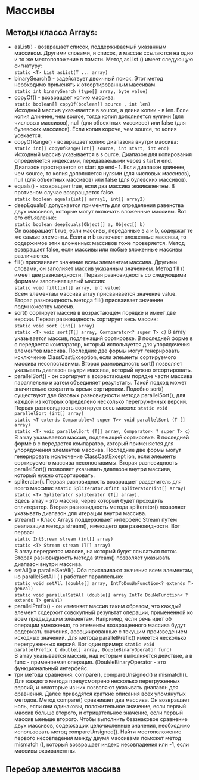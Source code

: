 # Массивы

## Методы класса Arrays:

- asList() - возвращает список, поддерживаемый указанным массивом.
  Другими словами, и список, и массив ссылаются на одно и то же местоположение
  в памяти. Метод asList () имеет следующую сигнатуру:  
  `static <Т> List asList(Т ... array)`
- binarySearch() - задействует двоичный поиск. Этот метод необходимо применять к
  отсортированным массивам.  
  `static int binarySearch (type[] array, byte value)`
- copyOf() - возвращает копию массива:  
  `static boolean[] copyOf(boolean[] source , int len)`  
  Исходный массив указывается в source, а длина копии - в len. Если
  копия длиннее, чем source, тогда копия дополняется нулями (для числовых
  массивов), null (для объектных массивов) или false (для булевских
  массивов). Если копия короче, чем source, то копия усекается.
- copyOfRange() - возвращает копию диапазона внутри массива:  
  `static int[] copyOfRange(int[] source, int start, int end)`  
  Исходный массив указывается в s ource. Диапазон для копирования
  определяется индексами, передаваемыми через s tart и end. Диапазон
  простирается от start до end- 1. Если диапазон длиннее, чем source, то копия
  дополняется нулями (для числовых массивов), null (для объектных массивов)
  или false (для булевских массивов).
- equals() - возвращает true, если два массива эквивалентны. В противном
  случае возвращается false.  
  `static boolean equals(int[] array1, int[] array2)`
- deepEquals() допускается применять для определения равенства
  двух массивов, которые могут включать вложенные массивы. Вот его объявление:  
  `static boolean deepEquals(Object[] а, Object[] b)`  
  Он возвращает t rue, если массивы, переданные в а и b, содержат те же
  самые элементы. Если а и b включают вложенные массивы, то содержимое
  этих вложенных массивов тоже проверяется. Метод возвращает false, если
  массивы или любые вложенные массивы различаются.
- fill() присваивает значение всем элементам массива. Другими
  словами, он заполняет массив указанным значением. Метод fill () имеет две
  разновидности. Первая разновидность со следующими формами заполняет
  целый массив:  
  `static void fill(int[] array, int value)`  
  Всем элементам массива array присваивается значение value. Вторая
  разновидность метода fill() присваивает значение подмножеству массив.
- sort() сортирует массив в возрастающем порядке и имеет две версии. Первая
  разновидность сортирует весь массив:  
  `static void sort (int[] array)`  
  `static <Т> void sort(T[] array, Cornparator<? super Т> с)`
  В array указывается массив, подлежащий сортировке. В последней форме
  в с передается компаратор, который используется для упорядочения
  элементов массива. Последние две формы могут генерировать исключение
  ClassCastException, если элементы сортируемого массива несопоставимы.
  Вторая разновидность sort() позволяет указывать диапазон внутри массива,
  который нужно отсортировать.
- parallelSort() - он сортирует в возрастающем порядке части массива параллельно
  и затем объединяет результаты. Такой подход может значительно сократить время
  сортировки. Подобно sort() существуют две базовых разновидности метода
  parallelSort(), для каждой из которых определено несколько перегруженных
  версий. Первая разновидность сортирует весь массив:
  `static void parallelSort (int[] array)`  
  `static <Т extends Comparable<? super Т>> void parallelSort (Т [] array)`    
  `static <Т> void parallelSort (Т[] array, Comparator< ? super Т> с)`
  В array указывается массив, подлежащий сортировке. В последней форме
  в с передается компаратор, который применяется для упорядочения
  элементов массива. Последние две формы могут генерировать исключение
  ClassCastExcept ion, если элементы сортируемого массива несопоставимы.
  Вторая разновидность parallelSort() позволяет указывать диапазон внутри
  массива, который нужно отсортировать.
- spliterator().
  Первая разновидность возвращает разделитель для всего массива:
  `static Spliterator.OfInt spliterator(int[] array)`  
  `static <Т> Spliterator spliterator (T[] array).`  
  Здесь array - это массив, через который будет проходить сплитератор.
  Вторая разновидность метода spliterator() позволяет указывать диапазон
  для итерации внутри массива.
- stream() - Класс Arrays поддерживает интерфейс Stream путем реализации
  метода stream(), имеющего две разновидности. Вот первая:  
  `static IntStream stream (int[] array)`  
  `static <Т> Stream stream (T[] array)`  
  В array передается массив, на который будет ссылаться поток. Вторая
  разновидность метода stream() позволяет указывать диапазон внутри массива.
- setAll() и parallelSetAll(). Оба присваивают значения всем элементам, но
  parallelSetAl l ( ) работает параллельно:  
  `static void setAll (double[] array, IntToDouЫeFunction<? extends Т> genVal)`    
  `static void parallelSetAll (double[] array IntTo DouЫeFunction< ? extends Т> genVal)`
- parallelPrefix() - он изменяет массив таким образом, что каждый
  элемент содержит совокупный результат операции, примененной ко всем предыдущим
  элементам. Например, если речь идет об операции умножения, то
  элементы возвращенного массива будут содержать значения, ассоциированные
  с текущим произведением исходных значений. Для метода parallelPrefix()
  имеется несколько перегруженных версий. Вот один пример:
  `static void parallelPrefix ( double[] array, DouЬleBinaryOperator func)`  
  В array указывается массив, над которым выполняется действие, а в
  func - применяемая операция. (DouЬleBinaryOperator - это функциональный
  интерфейс.
- три метода сравнения: compare(), compareUnsigned() и mismatch(). Для каждого
  метода предусмотрено несколько перегруженных версий, и некоторые из них
  позволяют указывать диапазон для сравнения. Далее приводятся краткие описания
  всех упомянутых методов. Метод compare() сравнивает два массива. Он
  возвращает ноль, если они одинаковы, положительное значение, если первый
  массив больше второго, и отрицательное значение, если первый массив меньше
  второго. Чтобы выполнить беззнаковое сравнение двух массивов, содержащих
  целочисленные значения, необходимо использовать метод compareUnsigned().
  Найти местоположение первого несовпадения между двумя массивами поможет
  метод mismatch (), который возвращает индекс несовпадения или -1,
  если массивы эквивалентны.

## Перебор элементов массива


